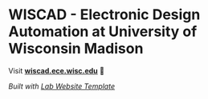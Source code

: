 
# WISCAD - Electronic Design Automation at University of Wisconsin Madison

Visit **[wiscad.ece.wisc.edu](http://wiscad.ece.wisc.edu)** 🚀

_Built with [Lab Website Template](https://greene-lab.gitbook.io/lab-website-template-docs)_
